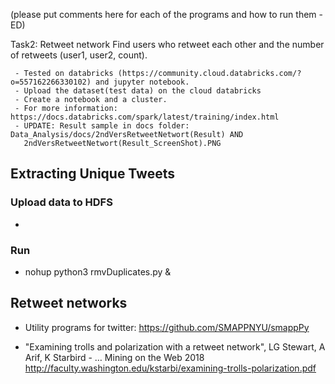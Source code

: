 (please put comments here for each of the programs and how to run them -ED)

Task2: Retweet network
Find users who retweet each other and the number of retweets (user1, user2, count).

     - Tested on databricks (https://community.cloud.databricks.com/?o=557162266330102) and jupyter notebook.
     - Upload the dataset(test data) on the cloud databricks
     - Create a notebook and a cluster.
     - For more information: https://docs.databricks.com/spark/latest/training/index.html
     - UPDATE: Result sample in docs folder: Data_Analysis/docs/2ndVersRetweetNetwort(Result) AND   
       2ndVersRetweetNetwort(Result_ScreenShot).PNG 
   
## Extracting Unique Tweets

### Upload data to HDFS
-
### Run
* nohup python3 rmvDuplicates.py &

## Retweet networks

- Utility programs for twitter: https://github.com/SMAPPNYU/smappPy

- "Examining trolls and polarization with a retweet network", LG Stewart, A Arif, K Starbird - … Mining on the Web 2018 http://faculty.washington.edu/kstarbi/examining-trolls-polarization.pdf
